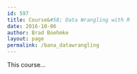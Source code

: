```yaml
---
id: 597
title: Course&#58; Data Wrangling with R
date: 2016-10-06
author: Brad Boehmke
layout: page
permalink: /bana_datawrangling
---
```


This course...

